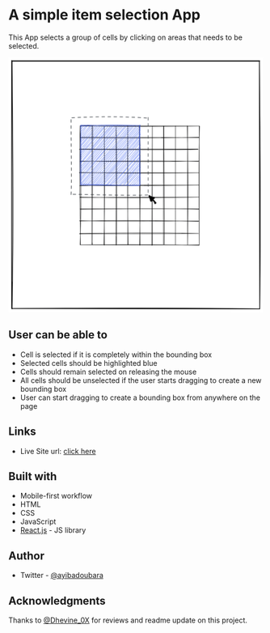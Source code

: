# A simple item selection App

This App selects a group of cells by clicking on areas that needs to be selected.

![](./public/grid-2.png)

## User can be able to

- Cell is selected if it is completely within the bounding box
- Selected cells should be highlighted blue
- Cells should remain selected on releasing the mouse
- All cells should be unselected if the user starts dragging to create a new bounding box
- User can start dragging to create a bounding box from anywhere on the page

## Links

- Live Site url: [click here]()

## Built with

- Mobile-first workflow
- HTML
- CSS
- JavaScript
- [React.js](https://reactjs.org/) - JS library

## Author

- Twitter - [@ayibadoubara](https://www.twitter.com/ayibadoubara)

## Acknowledgments

Thanks to [@Dhevine_0X](https://www.twitter.com/Dhevine_0X)
for reviews and readme update on this project.
